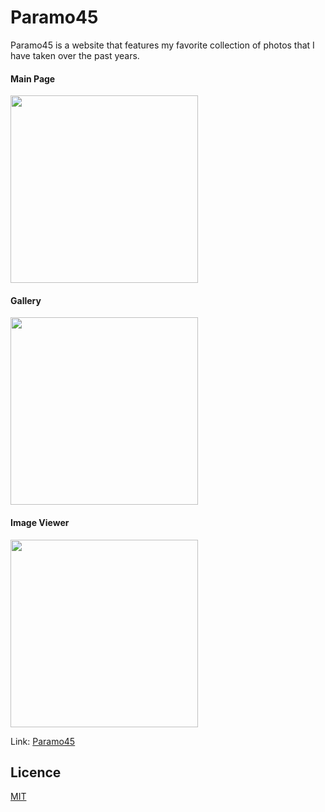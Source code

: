 # Paramo45

Paramo45 is a website that features my favorite collection of photos that I have taken over the past years.

#### Main Page

 <img src="paramo45Demo1.gif" width="300px">

#### Gallery

 <img src="paramo45Demo2.gif" width="300px">

#### Image Viewer

 <img src="paramo45Demo3.gif" width="300px">


Link: [Paramo45](https://paramo45-fd869.web.app/) 

## Licence

[MIT](https://choosealicense.com/licenses/mit/)


